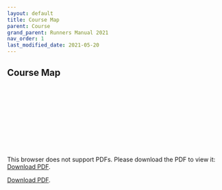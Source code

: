 ```yaml
---
layout: default 
title: Course Map
parent: Course
grand_parent: Runners Manual 2021
nav_order: 1
last_modified_date: 2021-05-20
---
```


## Course Map

<object data="https://www.hardrock100.com/files/course/HR100-2021-CCW-Map.pdf" type="application/pdf" width="100%" height="700px">
    <embed src="https://www.hardrock100.com/files/course/HR100-2021-CCW-Map.pdf">
        <p>This browser does not support PDFs. Please download the PDF to view it: <a href="https://www.hardrock100.com/files/course/HR100-2021-CCW-Map.pdf">Download PDF</a>.</p>
    </embed>
</object>

<p><a href="https://www.hardrock100.com/files/course/HR100-2021-CCW-Map.pdf">Download PDF</a>.</p>
